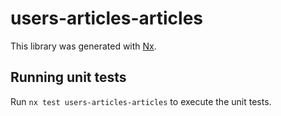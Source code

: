 # users-articles-articles

This library was generated with [Nx](https://nx.dev).

## Running unit tests

Run `nx test users-articles-articles` to execute the unit tests.
